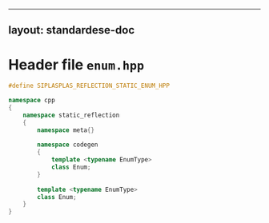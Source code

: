 
---
layout: standardese-doc
---

# Header file `enum.hpp`

``` cpp
#define SIPLASPLAS_REFLECTION_STATIC_ENUM_HPP 

namespace cpp
{
    namespace static_reflection
    {
        namespace meta{}
        
        namespace codegen
        {
            template <typename EnumType>
            class Enum;
        }
        
        template <typename EnumType>
        class Enum;
    }
}
```
